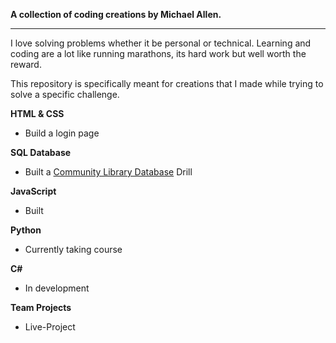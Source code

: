<strong>A collection of coding creations by Michael Allen.</strong> 
***

I love solving problems whether it be personal or technical. Learning and coding are a lot like running marathons, its hard work but well worth the reward.

This repository is specifically meant for creations that I made while trying to solve a specific challenge.

__HTML & CSS__

* Build a login page

**SQL Database**
* Built a [Community Library Database](SQL/) Drill

__JavaScript__
* Built

__Python__ 
* Currently taking course

__C#__
* In development

__Team Projects__
* Live-Project


